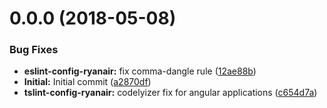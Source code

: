 <a name="0.0.0"></a>
# 0.0.0 (2018-05-08)


### Bug Fixes

* **eslint-config-ryanair:** fix comma-dangle rule ([12ae88b](https://github.com/Ryanair/linters/commit/12ae88b))
* **Initial:** Initial commit ([a2870df](https://github.com/Ryanair/linters/commit/a2870df))
* **tslint-config-ryanair:** codelyizer fix for angular applications ([c654d7a](https://github.com/Ryanair/linters/commit/c654d7a))



